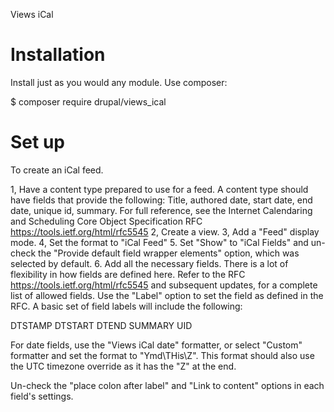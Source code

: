 Views iCal

# Installation

Install just as you would any module. Use composer: 

$ composer require drupal/views_ical

# Set up

To create an iCal feed. 

1, Have a content type prepared to use for a feed. A content type should have fields that provide the following: Title, authored date, start date, end date, unique id, summary. For full reference, see the Internet Calendaring and Scheduling Core Object Specification RFC https://tools.ietf.org/html/rfc5545
2, Create a view.
3, Add a "Feed" display mode.
4, Set the format to "iCal Feed"
5. Set "Show" to "iCal Fields" and un-check the "Provide default field wrapper elements" option, which was selected by default. 
6. Add all the necessary fields. There is a lot of flexibility in how fields are defined here. Refer to the RFC https://tools.ietf.org/html/rfc5545 and subsequent updates, for a complete list of allowed fields. Use the "Label" option to set the field as defined in the RFC. A basic set of field labels will include the following:

DTSTAMP
DTSTART
DTEND
SUMMARY
UID

For date fields, use the "Views iCal date" formatter, or select "Custom" formatter and set the format to "Ymd\THis\Z". This format should also use the UTC timezone override as it has the "Z" at the end. 

Un-check the "place colon after label" and "Link to content" options in each field's settings. 
